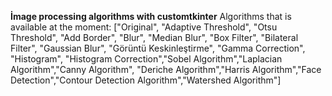 **İmage processing algorithms with customtkinter**
Algorithms that is available at the moment:
["Original", "Adaptive Threshold", "Otsu Threshold", "Add Border", "Blur", "Median Blur",
"Box Filter", "Bilateral Filter", "Gaussian Blur", "Görüntü Keskinleştirme", "Gamma Correction",
"Histogram", "Histogram Correction","Sobel Algorithm","Laplacian Algorithm","Canny Algorithm",
"Deriche Algorithm","Harris Algorithm","Face Detection","Contour Detection Algorithm","Watershed Algorithm"]

